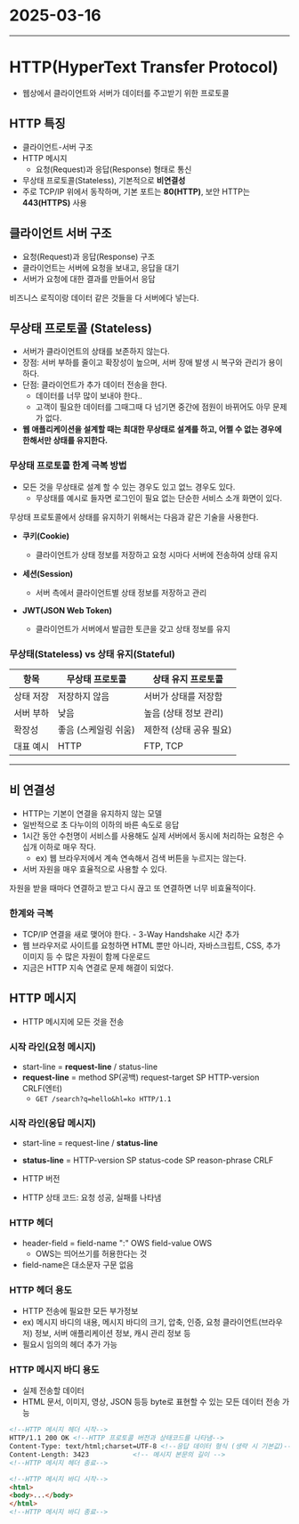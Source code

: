 # 2025-03-16
---
# HTTP(HyperText Transfer Protocol)
- 웹상에서 클라이언트와 서버가 데이터를 주고받기 위한 프로토콜

## HTTP 특징
- 클라이언트-서버 구조
- HTTP 메시지
  - 요청(Request)과 응답(Response) 형태로 통신
- 무상태 프로토콜(Stateless), 기본적으로 **비연결성**
- 주로 TCP/IP 위에서 동작하며, 기본 포트는 **80(HTTP)**, 보안 HTTP는 **443(HTTPS)** 사용

## 클라이언트 서버 구조
- 요청(Request)과 응답(Response) 구조
- 클라이언트는 서버에 요청을 보내고, 응답을 대기
- 서버가 요청에 대한 결과를 만들어서 응답

비즈니스 로직이랑 데이터 같은 것들을 다 서버에다 넣는다.

## 무상태 프로토콜 (Stateless)
- 서버가 클라이언트의 상태를 보존하지 않는다.
- 장점: 서버 부하를 줄이고 확장성이 높으며, 서버 장애 발생 시 복구와 관리가 용이하다.
- 단점: 클라이언트가 추가 데이터 전송을 한다.
  - 데이터를 너무 많이 보내야 한다.. 
  - 고객이 필요한 데이터를 그때그때 다 넘기면 중간에 점원이 바뀌어도 아무 문제가 없다. 
- **웹 애플리케이션을 설계할 때는 최대한 무상태로 설계를 하고, 어쩔 수 없는 경우에 한해서만 상태를 유지한다.** 

### 무상태 프로토콜 한계 극복 방법
- 모든 것을 무상태로 설계 할 수 있는 경우도 있고 없느 경우도 있다.
  - 무상태를 예시로 들자면 로그인이 필요 없는 단순한 서비스 소개 화면이 있다.

무상태 프로토콜에서 상태를 유지하기 위해서는 다음과 같은 기술을 사용한다.

- **쿠키(Cookie)**
    - 클라이언트가 상태 정보를 저장하고 요청 시마다 서버에 전송하여 상태 유지

- **세션(Session)**
    - 서버 측에서 클라이언트별 상태 정보를 저장하고 관리

- **JWT(JSON Web Token)**
    - 클라이언트가 서버에서 발급한 토큰을 갖고 상태 정보를 유지

### 무상태(Stateless) vs 상태 유지(Stateful)

| 항목 | 무상태 프로토콜 | 상태 유지 프로토콜 |
|------|--------------------|-------------------|
| 상태 저장 | 저장하지 않음 | 서버가 상태를 저장함 |
| 서버 부하 | 낮음 | 높음 (상태 정보 관리) |
| 확장성 | 좋음 (스케일링 쉬움) | 제한적 (상태 공유 필요) |
| 대표 예시 | HTTP | FTP, TCP |
---

## 비 연결성
- HTTP는 기본이 연결을 유지하지 않는 모델
- 일반적으로 초 다누이의 이하의 바른 속도로 응답
- 1시간 동안 수천명이 서비스를 사용해도 실제 서버에서 동시에 처리하는 요청은 수십개 이하로 매우 작다.
  - ex) 웹 브라우저에서 계속 연속해서 검색 버튼을 누르지는 않는다.
- 서버 자원을 매우 효율적으로 사용할 수 있다. 

자원을 받을 때마다 연결하고 받고 다시 끊고 또 연결하면 너무 비효율적이다. 

### 한계와 극복
- TCP/IP 연결을 새로 맺어야 한다. - 3-Way Handshake 시간 추가
- 웹 브라우저로 사이트를 요청하면 HTML 뿐만 아니라, 자바스크립트, CSS, 추가 이미지 등 수 많은 자원이 함께 다운로드
- 지금은 HTTP 지속 연결로 문제 해결이 되었다.

## HTTP 메시지
- HTTP 메시지에 모든 것을 전송 

### 시작 라인(요청 메시지)
- start-line = **request-line** / status-line
- **request-line** = method SP(공백) request-target SP HTTP-version CRLF(엔터)
  - `GET /search?q=hello&hl=ko HTTP/1.1`

### 시작 라인(응답 메시지)
- start-line = request-line / **status-line**
- **status-line** = HTTP-version SP status-code SP reason-phrase CRLF

- HTTP 버전
- HTTP 상태 코드: 요청 성공, 실패를 나타냄

### HTTP 헤더
- header-field = field-name ":" OWS field-value OWS
  - OWS는 띄어쓰기를 허용한다는 것 
- field-name은 대소문자 구문 없음

### HTTP 헤더 용도
- HTTP 전송에 필요한 모든 부가정보
- ex) 메시지 바디의 내용, 메시지 바디의 크기, 압축, 인증, 요청 클라이언트(브라우저) 정보, 서버 애플리케이션 정보, 캐시 관리 정보 등
- 필요시 임의의 헤더 추가 가능 

### HTTP 메시지 바디 용도
- 실제 전송할 데이터
- HTML 문서, 이미지, 영상, JSON 등등 byte로 표현할 수 있는 모든 데이터 전송 가능 

```html
<!--HTTP 메시지 헤더 시작-->
HTTP/1.1 200 OK <!--HTTP 프로토콜 버전과 상태코드를 나타냄-->
Content-Type: text/html;charset=UTF-8 <!--응답 데이터 형식 (생략 시 기본값)-->
Content-Length: 3423           <!-- 메시지 본문의 길이 -->
<!--HTTP 메시지 헤더 종료-->

<!--HTTP 메시지 바디 시작-->
<html>
<body>...</body> 
</html>
<!--HTTP 메시지 바디 종료-->
```



